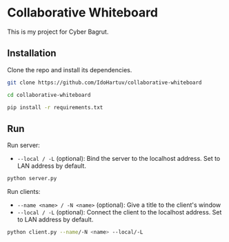 # Collaborative Whiteboard
This is my project for Cyber Bagrut.

## Installation
Clone the repo and install its dependencies.

```sh
git clone https://github.com/IdoHartuv/collaborative-whiteboard

cd collaborative-whiteboard

pip install -r requirements.txt
```

## Run
Run server: 
- `--local / -L` (optional): Bind the server to the localhost address. Set to LAN address by default.
```sh
python server.py
```
Run clients:
- `--name <name> / -N <name>` (optional): Give a title to the client's window
- `--local / -L` (optional): Connect the client to the localhost address. Set to LAN address by default.
```sh
python client.py --name/-N <name> --local/-L
```

